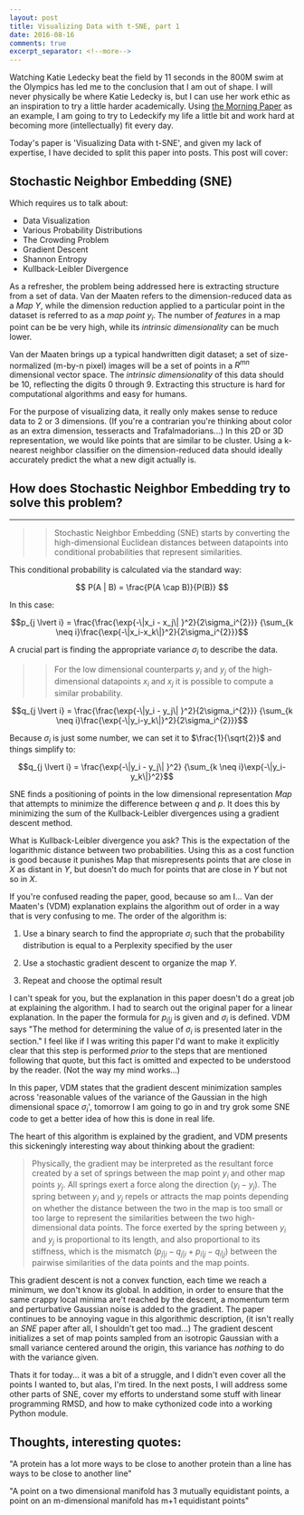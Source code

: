 ```yaml
---
layout: post
title: Visualizing Data with t-SNE, part 1
date: 2016-08-16
comments: true
excerpt_separator: <!--more-->
---
```

<script type="text/x-mathjax-config">
MathJax.Hub.Config({
  tex2jax: {inlineMath: [['$','$'], ['\\(','\\)']]}
});
</script>
<script type="text/javascript" async
  src="https://cdn.mathjax.org/mathjax/latest/MathJax.js?config=TeX-MML-AM_CHTML">
</script>

Watching Katie Ledecky beat the field by 11 seconds in the 800M swim at the
Olympics has led me to the conclusion that I am out of shape. I will never
physically be where Katie Ledecky is, but I can use her work ethic as an
inspiration to try a little harder academically. Using [the Morning Paper](https://blog.acolyer.org/)
as an example, I am going to try to Ledeckify my life a little bit and work hard
at becoming more (intellectually) fit every day.

Today's paper is 'Visualizing Data with t-SNE', and given my lack of expertise,
I have decided to split this paper into posts. This post will cover:
<!--more-->

Stochastic Neighbor Embedding (SNE)
------------------------------------
Which requires us to talk about:

+ Data Visualization
+ Various Probability Distributions
+ The Crowding Problem
+ Gradient Descent
+ Shannon Entropy
+ Kullback-Leibler Divergence

As a refresher, the problem being addressed here is extracting structure from
a set of data. Van der Maaten refers to the dimension-reduced data as a *Map*
 $Y$, while the dimension reduction applied to a particular point in the
dataset is referred to as a *map point* $y_i$. The number of *features* in a
map point can be be very high, while its *intrinsic dimensionality* can be much
lower.

Van der Maaten brings up a typical handwritten digit dataset; a set of size-normalized
(m-by-n pixel) images will be a set of points in a $R^{mn}$ dimensional vector
space. The *intrinsic dimensionality* of this data should be 10, reflecting the
digits 0 through 9. Extracting this structure is hard for computational algorithms
and easy for humans.

For the purpose of visualizing data, it really only makes sense to reduce data
to 2 or 3 dimensions. (If you're a contrarian you're thinking about color as an
extra dimension, tesseracts and Trafalmadorians...) In this 2D or 3D representation,
we would like points that are similar to be cluster. Using a k-nearest neighbor
classifier on the dimension-reduced data should ideally accurately predict the
what a new digit actually is.

How does Stochastic Neighbor Embedding try to solve this problem?
-----
-----
>> Stochastic Neighbor Embedding (SNE) starts by converting the high-dimensional
Euclidean distances between datapoints into conditional
probabilities that represent similarities.

This conditional probability is calculated via the standard way:

$$ P(A | B) = \frac{P(A \cap B)}{P(B)}  $$

In this case:

$$p_{j \lvert i} = \frac{\frac{\exp{-\|x_i - x_j\| }^2}{2\sigma_i^{2}}}
                        {\sum_{k \neq i}\frac{\exp{-\|x_i-x_k\|}^2}{2\sigma_i^{2}}}$$

A crucial part is finding the appropriate variance $\sigma_i$ to describe the
data.

>> For the low dimensional counterparts $y_i$ and $y_j$ of the high-dimensional
datapoints $x_i$ and $x_j$ it is possible to compute a similar probability.

$$q_{j \lvert i} = \frac{\frac{\exp{-\|y_i - y_j\| }^2}{2\sigma_i^{2}}}
                        {\sum_{k \neq i}\frac{\exp{-\|y_i-y_k\|}^2}{2\sigma_i^{2}}}$$

Because $\sigma_i$ is just some number, we can set it to $\frac{1}{\sqrt{2}}$
and things simplify to:

$$q_{j \lvert i} = \frac{\exp{-\|y_i - y_j\| }^2}
                        {\sum_{k \neq i}\exp{-\|y_i-y_k\|}^2}$$

SNE finds a positioning of points in the low dimensional representation *Map*
that attempts to minimize the difference between $q$ and $p$. It does this by
minimizing the sum of the Kullback-Leibler divergences using a gradient descent
method.

What is Kullback-Leibler divergence you ask? This is the expectation of the
logarithmic distance between two probabilities. Using this as a cost function
is good because it punishes Map that misrepresents points that are close in $X$
as distant in $Y$, but doesn't do much for points that are close in $Y$ but
not so in $X$.

If you're confused reading the paper, good, because so am I... Van der Maaten's
(VDM) explanation explains the algorithm out of order in a way that is very confusing
to me. The order of the algorithm is:

1. Use a binary search to find the appropriate $\sigma_i$ such that the
   probability distribution is equal to a Perplexity specified by the user

2. Use a stochastic gradient descent to organize the map $Y$.

3. Repeat and choose the optimal result

I can't speak for you, but the explanation in this paper doesn't do a great job
at explaining the algorithm. I had to search out the original paper for a linear
explanation. In the paper the formula for $p_{i \lvert j}$ is given and
$\sigma_i$ is defined. VDM says "The method for determining the value of
$\sigma_i$ is presented later in the section." I feel like if I was writing this
paper I'd want to make it explicitly clear that this step is performed *prior*
to the steps that are mentioned following that quote, but this fact is omitted
and expected to be understood by the reader. (Not the way my mind works...)

In this paper, VDM states that the gradient descent minimization
samples across 'reasonable values of the variance of the Gaussian in the high
dimensional space $\sigma_i$', tomorrow I am going to go in and try grok some
SNE code to get a better idea of how this is done in real life.

The heart of this algorithm is explained by the gradient, and VDM presents
this sickeningly interesting way about thinking about the gradient:

>Physically, the gradient may be interpreted as the resultant force created
 by a set of springs between  the map point $y_i$ and other map points $y_j$.
 All springs exert a force along the direction
 $(y_i -y_j)$. The spring between $y_i$ and $y_j$  repels or attracts the map
 points depending on whether the distance between the two in the map is too
 small or too large to represent the similarities between the two
 high-dimensional data points. The force exerted by the spring between
 $y_i$ and $y_j$ is proportional to its length, and also proportional to
 its stiffness, which is the mismatch
 $(p_{j \lvert i} −q_{j \lvert i} + p_{i \lvert j} −q_{i \lvert j})$
 between the pairwise similarities of the data points and
 the map points.

 This gradient descent is not a convex function, each time we reach a minimum,
 we don't know its global. In addition, in order to ensure that the same crappy
 local minima are't reached by the descent, a momentum term and perturbative
 Gaussian noise is added to the gradient. The paper continues to be annoying
 vague in this algorithmic description, (it isn't really an *SNE* paper after
 all, I shouldn't get too mad...) The gradient descent initializes a set of
 map points sampled from an isotropic Gaussian with a small variance centered
 around the origin, this variance has _nothing_ to do with the variance given.

Thats it for today... it was a bit of a struggle, and I didn't even cover all
the points I wanted to, but alas, I'm tired. In the next posts,  I will address
some other parts of SNE, cover my efforts to understand some stuff with linear
programming RMSD, and how to make cythonized code into a working Python module.

Thoughts, interesting quotes:
--------------------------
"A protein has a lot more ways to be close to another protein than a line has ways
to be close to another line"

"A point on a two dimensional manifold has 3 mutually equidistant points, a point
on an m-dimensional manifold has m+1 equidistant points"
